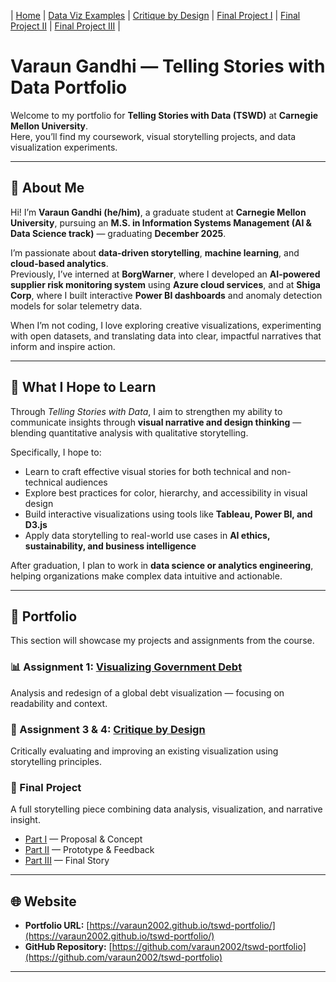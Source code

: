 | [Home](https://varaun2002.github.io/tswd-portfolio/) | [Data Viz Examples](https://github.com/varaun2002/tswd-portfolio/blob/main/dataviz-examples.md) | [Critique by Design](https://github.com/varaun2002/tswd-portfolio/blob/main/critique-by-design.md) | [Final Project I](https://github.com/varaun2002/tswd-portfolio/blob/main/final-project-part-one.md) | [Final Project II]([final-project-part-two](https://github.com/varaun2002/tswd-portfolio/blob/main/final-project-part-two.md)) | [Final Project III]([final-project-part-three](https://github.com/varaun2002/tswd-portfolio/blob/main/final-project-part-three.md)) |

# Varaun Gandhi — Telling Stories with Data Portfolio

Welcome to my portfolio for **Telling Stories with Data (TSWD)** at **Carnegie Mellon University**.  
Here, you’ll find my coursework, visual storytelling projects, and data visualization experiments.

---

## 🧠 About Me

Hi! I’m **Varaun Gandhi (he/him)**, a graduate student at **Carnegie Mellon University**, pursuing an **M.S. in Information Systems Management (AI & Data Science track)** — graduating **December 2025**.  

I’m passionate about **data-driven storytelling**, **machine learning**, and **cloud-based analytics**.  
Previously, I’ve interned at **BorgWarner**, where I developed an **AI-powered supplier risk monitoring system** using **Azure cloud services**, and at **Shiga Corp**, where I built interactive **Power BI dashboards** and anomaly detection models for solar telemetry data.  

When I’m not coding, I love exploring creative visualizations, experimenting with open datasets, and translating data into clear, impactful narratives that inform and inspire action.

---

## 🎯 What I Hope to Learn

Through *Telling Stories with Data*, I aim to strengthen my ability to communicate insights through **visual narrative and design thinking** — blending quantitative analysis with qualitative storytelling.  

Specifically, I hope to:
- Learn to craft effective visual stories for both technical and non-technical audiences  
- Explore best practices for color, hierarchy, and accessibility in visual design  
- Build interactive visualizations using tools like **Tableau, Power BI, and D3.js**  
- Apply data storytelling to real-world use cases in **AI ethics, sustainability, and business intelligence**

After graduation, I plan to work in **data science or analytics engineering**, helping organizations make complex data intuitive and actionable.

---

## 💼 Portfolio

This section will showcase my projects and assignments from the course.

### 📊 Assignment 1: [Visualizing Government Debt](visualizing-government-debt)
Analysis and redesign of a global debt visualization — focusing on readability and context.

### 🧩 Assignment 3 & 4: [Critique by Design](critique-by-design)
Critically evaluating and improving an existing visualization using storytelling principles.

### 🚀 Final Project
A full storytelling piece combining data analysis, visualization, and narrative insight.
- [Part I](final-project-part-one) — Proposal & Concept  
- [Part II](final-project-part-two) — Prototype & Feedback  
- [Part III](final-project-part-three) — Final Story

---

## 🌐 Website

- **Portfolio URL:** [https://varaun2002.github.io/tswd-portfolio/](https://varaun2002.github.io/tswd-portfolio/)  
- **GitHub Repository:** [https://github.com/varaun2002/tswd-portfolio](https://github.com/varaun2002/tswd-portfolio)

---

